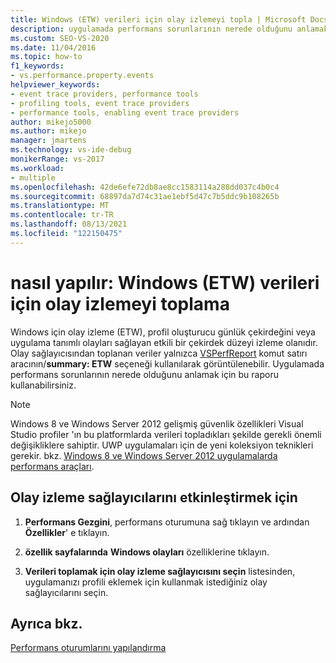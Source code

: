 ```yaml
---
title: Windows (ETW) verileri için olay izlemeyi topla | Microsoft Docs
description: uygulamada performans sorunlarının nerede olduğunu anlamak için Windows (ETW) için olay izlemeyi nasıl kullanacağınızı öğrenin. Verileri VSPerfReport.exe görüntüleyebilirsiniz.
ms.custom: SEO-VS-2020
ms.date: 11/04/2016
ms.topic: how-to
f1_keywords:
- vs.performance.property.events
helpviewer_keywords:
- event trace providers, performance tools
- profiling tools, event trace providers
- performance tools, enabling event trace providers
author: mikejo5000
ms.author: mikejo
manager: jmartens
ms.technology: vs-ide-debug
monikerRange: vs-2017
ms.workload:
- multiple
ms.openlocfilehash: 42de6efe72db8ae8cc1583114a288dd037c4b0c4
ms.sourcegitcommit: 68897da7d74c31ae1ebf5d47c7b5ddc9b108265b
ms.translationtype: MT
ms.contentlocale: tr-TR
ms.lasthandoff: 08/13/2021
ms.locfileid: "122150475"
---
```

# <a name="how-to-collect-event-tracing-for-windows-etw-data"></a>nasıl yapılır: Windows (ETW) verileri için olay izlemeyi toplama

Windows için olay izleme (ETW), profil oluşturucu günlük çekirdeğini veya uygulama tanımlı olayları sağlayan etkili bir çekirdek düzeyi izleme olanıdır. Olay sağlayıcısından toplanan veriler yalnızca [VSPerfReport](../profiling/vsperfreport.md) komut satırı aracının/**summary: ETW** seçeneği kullanılarak görüntülenebilir. Uygulamada performans sorunlarının nerede olduğunu anlamak için bu raporu kullanabilirsiniz.

> [!NOTE]
> Windows 8 ve Windows Server 2012 gelişmiş güvenlik özellikleri Visual Studio profiler 'ın bu platformlarda verileri topladıkları şekilde gerekli önemli değişikliklere sahiptir. UWP uygulamaları için de yeni koleksiyon teknikleri gerekir. bkz. [Windows 8 ve Windows Server 2012 uygulamalarda performans araçları](../profiling/performance-tools-on-windows-8-and-windows-server-2012-applications.md).

## <a name="to-enable-event-trace-providers"></a>Olay izleme sağlayıcılarını etkinleştirmek için

1. **Performans Gezgini**, performans oturumuna sağ tıklayın ve ardından **Özellikler**' e tıklayın.

2. **özellik sayfalarında** **Windows olayları** özelliklerine tıklayın.

3. **Verileri toplamak için olay izleme sağlayıcısını seçin** listesinden, uygulamanızı profili eklemek için kullanmak istediğiniz olay sağlayıcılarını seçin.

## <a name="see-also"></a>Ayrıca bkz.

[Performans oturumlarını yapılandırma](../profiling/configuring-performance-sessions.md)
